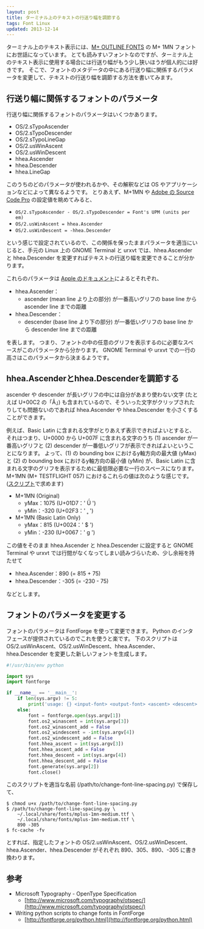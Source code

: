 ```yaml
---
layout: post
title: ターミナル上のテキストの行送り幅を調節する
tags: Font Linux
updated: 2013-12-14
---
```


ターミナル上のテキスト表示には、[M+ OUTLINE FONTS](http://mplus-fonts.sourceforge.jp/mplus-outline-fonts/index.html) の M+ 1MN フォントにお世話になっています。
とても読みすいフォントなのですが、ターミナル上のテキスト表示に使用する場合には行送り幅がもう少し狭いほうが個人的には好きです。
そこで、フォントのメタデータの中にある行送り幅に関係するパラメータを変更して、テキストの行送り幅を調節する方法を書いてみます。

## 行送り幅に関係するフォントのパラメータ

行送り幅に関係するフォントのパラメータはいくつかあります。

- OS/2.sTypoAscender
- OS/2.sTypoDescender
- OS/2.sTypoLineGap
- OS/2.usWinAscent
- OS/2.usWinDescent
- hhea.Ascender
- hhea.Descender
- hhea.LineGap

このうちのどのパラメータが使われるかや、その解釈などは OS やアプリケーションなどによって異なるようです。
とりあえず、M+1MN や [Adobe の Source Code Pro](https://github.com/adobe/source-code-pro) の設定値を眺めてみると、

- `OS/2.sTypoAscender - OS/2.sTypoDescender = Font's UPM (units per em)`
- `OS/2.usWinAscent = hhea.Ascender`
- `OS/2.usWinDescent = -hhea.Descender`

という感じで設定されているので、この関係を保ったままパラメータを適当にいじると、手元の Linux 上の GNOME Terminal と urxvt では、hhea.Ascender と hhea.Descender を変更すればテキストの行送り幅を変更できることが分かります。

これらのパラメータは [Apple のドキュメント](https://developer.apple.com/fonts/TTRefMan/RM06/Chap6hhea.html)によるとそれぞれ、

- hhea.Ascender：
    - ascender (mean line より上の部分) が一番高いグリフの base line から ascender line までの距離
- hhea.Descender：
    - descender (base line より下の部分) が一番低いグリフの base line から descender line までの距離

を表します。
つまり、フォントの中の任意のグリフを表示するのに必要なスペースがこのパラメータから分かります。
GNOME Terminal や urxvt での一行の高さはこのパラメータから決まるようです。

## hhea.Ascenderとhhea.Descenderを調節する

ascender や descender が長いグリフの中には自分があまり使わない文字 (たとえば U+00C2 の「Â」) も含まれているので、そういった文字がクリップされたりしても問題ないのであれば hhea.Ascender や hhea.Descender を小さくすることができます。

例えば、Basic Latin に含まれる文字がとりあえず表示できればよいとすると、それはつまり、U+0000 から U+007F に含まれる文字のうち (1) ascender が一番高いグリフと (2) descender が一番低いグリフが表示できればよいということになります。
よって、(1) の bounding box におけるy軸方向の最大値 (yMax) と (2) の bounding box におけるy軸方向の最小値 (yMin) が、Basic Latin に含まれる文字のグリフを表示するために最低限必要な一行のスペースになります。
M+1MN (M+ TESTFLIGHT 057) におけるこれらの値は次のような感じです。([スクリプト](https://gist.github.com/kaorimatz/7502763)で求めます)

- M+1MN (Original)
    - yMax：1075 (U+01D7：' Ǘ ')
    - yMin：-320 (U+02F3：' ˳ ')
- M+1MN (Basic Latin Only)
    - yMax：815 (U+0024：' $ ')
    - yMin：-230 (U+0067：' g ')

この値をそのまま hhea.Ascender と hhea.Descender に設定すると GNOME Terminal や urxvt では行間がなくなってしまい読みづらいため、少し余裕を持たせて

- hhea.Ascender：890 (= 815 + 75)
- hhea.Descender：-305 (= -230 - 75)

などとします。

## フォントのパラメータを変更する

フォントのパラメータは FontForge を使って変更できます。
Python のインタフェースが提供されているのでこれを使うと楽です。
下のスクリプトは OS/2.usWinAscent、OS/2.usWinDescent、hhea.Ascender、hhea.Descender を変更した新しいフォントを生成します。

```python
#!/usr/bin/env python

import sys
import fontforge

if __name__ == '__main__':
    if len(sys.argv) != 5:
        print('usage: {} <input-font> <output-font> <ascent> <descent>'.format(sys.argv[0]))
    else:
        font = fontforge.open(sys.argv[1])
        font.os2_winascent = int(sys.argv[3])
        font.os2_winascent_add = False
        font.os2_windescent = -int(sys.argv[4])
        font.os2_windescent_add = False
        font.hhea_ascent = int(sys.argv[3])
        font.hhea_ascent_add = False
        font.hhea_descent = int(sys.argv[4])
        font.hhea_descent_add = False
        font.generate(sys.argv[2])
        font.close()
```

このスクリプトを適当な名前 (/path/to/change-font-line-spacing.py) で保存して、

```console
$ chmod u+x /path/to/change-font-line-spacing.py
$ /path/to/change-font-line-spacing.py \
    ~/.local/share/fonts/mplus-1mn-medium.ttf \
    ~/.local/share/fonts/mplus-1mn-medium.ttf \
    890 -305
$ fc-cache -fv
```

とすれば、指定したフォントの OS/2.usWinAscent、OS/2.usWinDescent、hhea.Ascender、hhea.Descender がそれぞれ 890、305、890、-305 に書き換わります。

## 参考
- Microsoft Typography - OpenType Specification
    - [http://www.microsoft.com/typography/otspec/](http://www.microsoft.com/typography/otspec/)
- Writing python scripts to change fonts in FontForge
    - [http://fontforge.org/python.html](http://fontforge.org/python.html)
